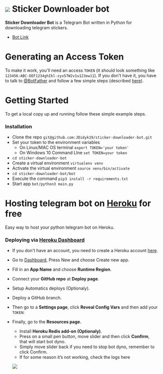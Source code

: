 ![](https://img.buzzfeed.com/buzzfeed-static/static/2018-01/24/16/asset/buzzfeed-prod-fastlane-01/sub-buzz-6599-1516828086-2.jpg?downsize=1040%3A%2A&output-quality=auto&output-format=auto)
Sticker Downloader bot
===
**Sticker Downloader Bot** is a Telegram Bot written in Python for downloading telegram stickers.
- [Bot Link](https://t.me/sticker_d0wnl0ader_bot)

Generating an Access Token
===
To make it work, you'll need an access `TOKEN` (it should look something like `123456:ABC-DEF1234ghIkl-zyx57W2v1u123ew11`).
If you don't have it, you have to talk to [@BotFather](https://telegram.me/botfather) and follow a few simple steps (described [here](https://core.telegram.org/bots#6-botfather)).

Getting Started
===
To get a local copy up and running follow these simple example steps.

### Installation
- Clone the repo
`git@github.com:JDidyk19/sticker-downloader-bot.git`
- Set your token to the environment variables 
  + On Linux/MAC OS terminal `export TOKEN='your token'`
  + On Windows 10 Command LIne `set TOKEN=your token`
- `cd sticker-downloader-bot`
- Create a virtual environment `virtualenv venv`
- Activate the virtual environment `source venv/bin/activate`
- `cd sticker-downloader-bot/bot`
- Execute the command `pip3 install -r requirements.txt`
- Start app `bot/python3 main.py`

Hosting telegram bot on [Heroku](https://www.heroku.com/) for free
===
Easy way to host your python telegram bot on Heroku.
### Deploying via [Heroku Dashboard](https://dashboard.heroku.com/apps)
- If you don't have an account, you need to create a Heroku account [here](https://signup.heroku.com/login).
- Go to [Dashboard](https://dashboard.heroku.com/apps), Press New and choose Create new app.
- Fill in an **App Name** and choose **Runtime Region**.
- Connect your **GitHub repo** at **Deploy page**.
- Setup Automatics deploys (Optionaly).
- Deploy a GitHub branch.
- Then go to a **Settings page**, click **Reveal Config Vars** and then add your `TOKEN`:
- Finally, go to the **Resources page.**
  + Install **Heroku Redis add-on (Optionaly)**.
  + Press on a small pen button, move slider and then click **Confirm**, that will start bot dyno.
  + Simply move slider back if you need to stop bot dyno, remember to click Confirm.
  + If for some reason it’s not working, check the logs here

  ![](https://camo.githubusercontent.com/e561ede3fcf4c9f88115a4bea7fc2e3d517e24f8ae4215fc9accac3113f52eb8/687474703a2f2f692e696d6775722e636f6d2f72494855367a462e706e67)
